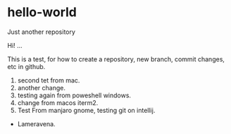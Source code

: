 # hello-world
Just another repository

Hi! ...

This is a test, for how to create a repository, new branch, commit changes, etc in github.

1. second tet from mac.
2. another change.
3. testing again from poweshell windows.
4. change from macos iterm2.
5. Test From manjaro gnome, testing git on intellij.

-  Lameravena.
